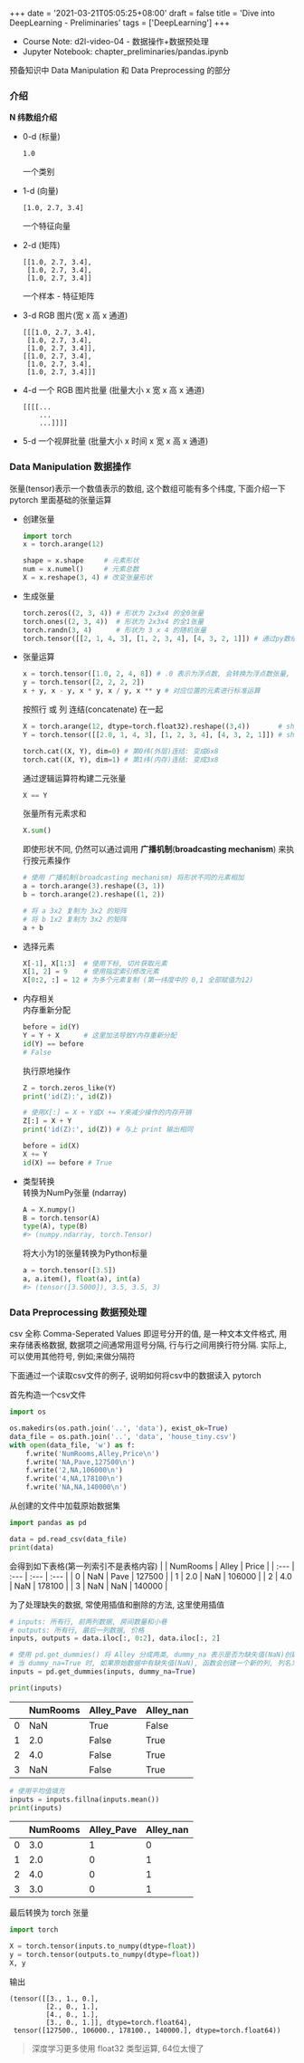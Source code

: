 +++
date = '2021-03-21T05:05:25+08:00'
draft = false
title = 'Dive into DeepLearning - Preliminaries'
tags = ['DeepLearning']
+++

- Course Note: d2l-video-04 - 数据操作+数据预处理
- Jupyter Notebook: chapter\_preliminaries/pandas.ipynb

预备知识中 Data Manipulation 和 Data Preprocessing 的部分

### 介绍

**N 纬数组介绍**

- 0-d (标量)
    ```
    1.0  
    ```
    一个类别

- 1-d (向量)
    ```
    [1.0, 2.7, 3.4]  
    ```
    一个特征向量  

- 2-d (矩阵)
    ```
    [[1.0, 2.7, 3.4],
     [1.0, 2.7, 3.4],
     [1.0, 2.7, 3.4]]
    ```
    一个样本 - 特征矩阵

- 3-d RGB 图片(宽 x 高 x 通道)
    ```
    [[[1.0, 2.7, 3.4],
     [1.0, 2.7, 3.4],
     [1.0, 2.7, 3.4]],
    [[1.0, 2.7, 3.4],
     [1.0, 2.7, 3.4],
     [1.0, 2.7, 3.4]]]
    ```

- 4-d 一个 RGB 图片批量 (批量大小 x 宽 x 高 x 通道)
    ```
    [[[[...
        ...
        ...]]]]
    ```

- 5-d 一个视屏批量 (批量大小 x 时间 x 宽 x 高 x 通道)


### Data Manipulation 数据操作
张量(tensor)表示一个数值表示的数组, 这个数组可能有多个纬度, 下面介绍一下 pytorch 里面基础的张量运算

- 创建张量
    ```Python
    import torch
    x = torch.arange(12)

    shape = x.shape     # 元素形状
    num = x.numel()     # 元素总数 
    X = x.reshape(3, 4) # 改变张量形状
    ```

- 生成张量
    ```Python
    torch.zeros((2, 3, 4)) # 形状为 2x3x4 的全0张量
    torch.ones((2, 3, 4))  # 形状为 2x3x4 的全1张量
    torch.randn(3, 4)      # 形状为 3 x 4 的随机张量
    torch.tensor([[2, 1, 4, 3], [1, 2, 3, 4], [4, 3, 2, 1]]) # 通过py数组生成张量
    ```

- 张量运算
    ```Python
    x = torch.tensor([1.0, 2, 4, 8]) # .0 表示为浮点数, 会转换为浮点数张量, 而不是整数
    y = torch.tensor([2, 2, 2, 2])
    x + y, x - y, x * y, x / y, x ** y # 对应位置的元素进行标准运算
    ```

    按照行 或 列 连结(concatenate) 在一起 
    ```Python
    X = torch.arange(12, dtype=torch.float32).reshape((3,4))       # shape: 3x4
    Y = torch.tensor([[2.0, 1, 4, 3], [1, 2, 3, 4], [4, 3, 2, 1]]) # shape: 3x4

    torch.cat((X, Y), dim=0) # 第0纬(外层)连结: 变成6x8
    torch.cat((X, Y), dim=1) # 第1纬(内存)连结: 变成3x8
    ```

    通过逻辑运算符构建二元张量
    ```Python
    X == Y
    ```

    张量所有元素求和
    ```Python
    X.sum() 
    ```

    即使形状不同, 仍然可以通过调用 **广播机制**(**broadcasting mechanism**) 来执行按元素操作
    ```Python
    # 使用 广播机制(broadcasting mechanism) 将形状不同的元素相加
    a = torch.arange(3).reshape((3, 1))
    b = torch.arange(2).reshape((1, 2))

    # 将 a 3x2 复制为 3x2 的矩阵
    # 将 b 1x2 复制为 3x2 的矩阵
    a + b
    ```

- 选择元素
    ```Python
    X[-1], X[1:3]  # 使用下标, 切片获取元素
    X[1, 2] = 9    # 使用指定索引修改元素
    X[0:2, :] = 12 # 为多个元素复制 (第一纬度中的 0,1 全部赋值为12)
    ```

- 内存相关  
    内存重新分配
    ```Python
    before = id(Y)
    Y = Y + X      # 这里加法导致Y内存重新分配
    id(Y) == before
    # False
    ```

    执行原地操作
    ```Python
    Z = torch.zeros_like(Y)
    print('id(Z):', id(Z))

    # 使用X[:] = X + Y或X += Y来减少操作的内存开销
    Z[:] = X + Y
    print('id(Z):', id(Z)) # 与上 print 输出相同

    before = id(X)
    X += Y
    id(X) == before # True
    ```

- 类型转换  
    转换为NumPy张量 (ndarray)
    ```Python
    A = X.numpy()
    B = torch.tensor(A)
    type(A), type(B)
    #> (numpy.ndarray, torch.Tensor)
    ```

    将大小为1的张量转换为Python标量
    ```Python
    a = torch.tensor([3.5])
    a, a.item(), float(a), int(a)
    #> (tensor([3.5000]), 3.5, 3.5, 3)
    ```

### Data Preprocessing 数据预处理
csv 全称 Comma-Seperated Values 即逗号分开的值, 是一种文本文件格式, 用来存储表格数据, 数据项之间通常用逗号分隔, 行与行之间用换行符分隔. 实际上, 可以使用其他符号, 例如;来做分隔符

下面通过一个读取csv文件的例子, 说明如何将csv中的数据读入 pytorch

首先构造一个csv文件
```Python
import os

os.makedirs(os.path.join('..', 'data'), exist_ok=True)
data_file = os.path.join('..', 'data', 'house_tiny.csv')
with open(data_file, 'w') as f:
    f.write('NumRooms,Alley,Price\n')
    f.write('NA,Pave,127500\n')
    f.write('2,NA,106000\n')
    f.write('4,NA,178100\n')
    f.write('NA,NA,140000\n')
```

从创建的文件中加载原始数据集
```Python
import pandas as pd

data = pd.read_csv(data_file)
print(data)
```

会得到如下表格(第一列索引不是表格内容)
| | NumRooms | Alley | Price |
| :--- | :--- | :--- | :--- |
| 0 | NaN | Pave | 127500 |
| 1 | 2.0 | NaN | 106000 |
| 2 | 4.0 | NaN | 178100 |
| 3 | NaN | NaN | 140000 |

为了处理缺失的数据, 常使用插值和删除的方法, 这里使用插值
```Python
# inputs: 所有行, 前两列数据, 房间数量和小巷
# outputs: 所有行, 最后一列数据, 价格
inputs, outputs = data.iloc[:, 0:2], data.iloc[:, 2]

# 使用 pd.get_dummies() 将 Alley 分成两类, dummy_na 表示是否为缺失值(NaN)创建一个新的独热编码列
# 当 dummy_na=True 时, 如果原始数据中有缺失值(NaN), 函数会创建一个新的列, 列名为原列名_nan, 并用True来标记所有原始值为NaN的行
inputs = pd.get_dummies(inputs, dummy_na=True)

print(inputs)
```
| | NumRooms | Alley\_Pave | Alley\_nan |
| :--- | :--- | :--- | :--- |
| 0 | NaN | True | False |
| 1 | 2.0 | False | True |
| 2 | 4.0 | False | True |
| 3 | NaN | False | True |


```Python
# 使用平均值填充
inputs = inputs.fillna(inputs.mean())
print(inputs)
```
| | NumRooms | Alley\_Pave | Alley\_nan |
| :--- | :--- | :--- | :--- |
| 0 | 3.0 | 1 | 0 |
| 1 | 2.0 | 0 | 1 |
| 2 | 4.0 | 0 | 1 |
| 3 | 3.0 | 0 | 1 |

最后转换为 torch 张量
```Python
import torch

X = torch.tensor(inputs.to_numpy(dtype=float))
y = torch.tensor(outputs.to_numpy(dtype=float))
X, y
```

输出
```
(tensor([[3., 1., 0.],
         [2., 0., 1.],
         [4., 0., 1.],
         [3., 0., 1.]], dtype=torch.float64),
 tensor([127500., 106000., 178100., 140000.], dtype=torch.float64))
```
> 深度学习更多使用 float32 类型运算, 64位太慢了
